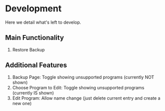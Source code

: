 <h1>Development</h1>

Here we detail what's left to develop.

<h2>Main Functionality</h2>

<ol>
    <li>Restore Backup</li>
</ol>

<h2>Additional Features</h2>

<ol>
    <li>Backup Page: Toggle showing unsupported programs (currently NOT shown)</li>
    <li>Choose Program to Edit: Toggle showing unsupported programs (currently IS shown)</li>
    <li>Edit Program: Allow name change (just delete current entry and create a new one)</li>
</ol>
